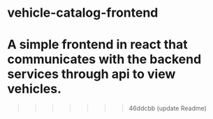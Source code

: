 

# vehicle-catalog-frontend
A simple frontend in react that communicates with the backend services through api to view vehicles.
=======
>>>>>>> 46ddcbb (update Readme)
